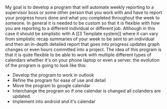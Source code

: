 My goal is to develop a program that will automate weekly reporting to a supervisor boss or some other person that you work with and have to report your progress hours done and what you completed throughout the week to someone. In general it is needed to be custom so that it is flexible with how you are reporting to a different individual or different job. Although in this case it should be simplistic with A [[3 Template system]] where it can vary from simplistic recap summaries of your week to be sent to an individual and then an in-depth detailed report that goes into progress updates graph changes or even hours committed into a project. The idea of this program is that it is quite flexible to be able to work with multiple different types of calendars whether it's on your phone laptop or even a server. the evolution of the program is going to look like this:
- Develop the program to work in outlook
- Refine the program for ease of use and detail
- Move the program to google calendar
- Interchange the program so if one calendar is changed all colanders are updated. 
- Implement into android and it's calendar
